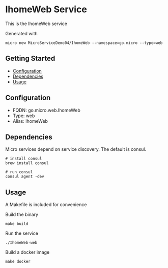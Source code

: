 # IhomeWeb Service

This is the IhomeWeb service

Generated with

```
micro new MicroServiceDemo04/IhomeWeb --namespace=go.micro --type=web
```

## Getting Started

- [Configuration](#configuration)
- [Dependencies](#dependencies)
- [Usage](#usage)

## Configuration

- FQDN: go.micro.web.IhomeWeb
- Type: web
- Alias: IhomeWeb

## Dependencies

Micro services depend on service discovery. The default is consul.

```
# install consul
brew install consul

# run consul
consul agent -dev
```

## Usage

A Makefile is included for convenience

Build the binary

```
make build
```

Run the service
```
./IhomeWeb-web
```

Build a docker image
```
make docker
```